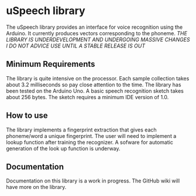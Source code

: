 # uSpeech library #
The uSpeech library provides an interface for voice recognition using the Arduino. It currently produces vectors corresponding to the phoneme.
*THE LIBRARY IS UNDERDEVELOPMENT AND UNDERGOING MASSIVE CHANGES I DO NOT ADVICE USE UNTIL A STABLE RELEASE IS OUT*
## Minimum Requirements ##
The library is quite intensive on the processor. Each sample collection takes about 3.2 milliseconds so pay close attention to the time. The library has been tested on the Arduino Uno. A basic speech recognition sketch takes about 256 bytes. The sketch requires a minimum IDE version of 1.0.

## How to use ##
The library implements a fingerprint extraction that gives each phoneme/word a unique fingerprint. The user will need to implement a lookup function after training the recognizer. A sofware for automatic generation of the look up function is underway.

## Documentation ##
Documentation on this library is a work in progress. The GitHub wiki will have more on the library. 